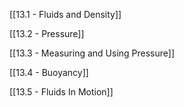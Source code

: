 [[13.1 - Fluids and Density]]

[[13.2 - Pressure]]

[[13.3 - Measuring and Using Pressure]]

[[13.4 - Buoyancy]]

[[13.5 - Fluids In Motion]]
